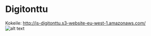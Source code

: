 # Digitonttu

Kokeile: http://js-digitonttu.s3-website-eu-west-1.amazonaws.com/
![alt text](http://js-digitonttu.s3-website-eu-west-1.amazonaws.com/screenshots/game.jpg)
